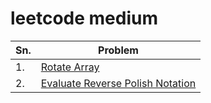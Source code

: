 # leetcode medium

| Sn.   | Problem |
| ----- | ----- |
| 1.    | [Rotate Array](https://github.com/delzadbamji/leetcode/tree/main/leetcode-medium/RotateArray) |
| 2.    | [Evaluate Reverse Polish Notation](https://github.com/delzadbamji/leetcode/blob/main/leetcode-medium/evaluateReversePolishNotation) |



